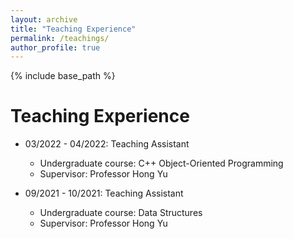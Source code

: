 ```yaml
---
layout: archive
title: "Teaching Experience"
permalink: /teachings/
author_profile: true
---
```


{% include base_path %}


Teaching Experience
======
* 03/2022 - 04/2022: Teaching Assistant
  * Undergraduate course: C++ Object-Oriented Programming
  * Supervisor: Professor Hong Yu

* 09/2021 - 10/2021: Teaching Assistant
  * Undergraduate course: Data Structures
  * Supervisor: Professor Hong Yu


  
